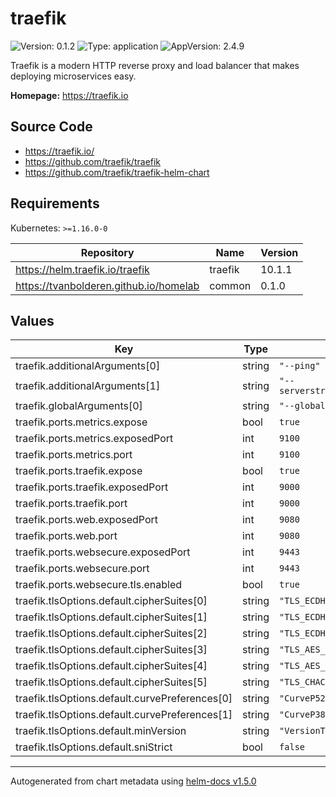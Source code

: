 # traefik

![Version: 0.1.2](https://img.shields.io/badge/Version-0.1.2-informational?style=flat-square) ![Type: application](https://img.shields.io/badge/Type-application-informational?style=flat-square) ![AppVersion: 2.4.9](https://img.shields.io/badge/AppVersion-2.4.9-informational?style=flat-square)

Traefik is a modern HTTP reverse proxy and load balancer that makes deploying microservices easy.

**Homepage:** <https://traefik.io>

## Source Code

* <https://traefik.io/>
* <https://github.com/traefik/traefik>
* <https://github.com/traefik/traefik-helm-chart>

## Requirements

Kubernetes: `>=1.16.0-0`

| Repository | Name | Version |
|------------|------|---------|
| https://helm.traefik.io/traefik | traefik | 10.1.1 |
| https://tvanbolderen.github.io/homelab | common | 0.1.0 |

## Values

| Key | Type | Default | Description |
|-----|------|---------|-------------|
| traefik.additionalArguments[0] | string | `"--ping"` |  |
| traefik.additionalArguments[1] | string | `"--serverstransport.insecureskipverify=true"` |  |
| traefik.globalArguments[0] | string | `"--global.checknewversion"` |  |
| traefik.ports.metrics.expose | bool | `true` |  |
| traefik.ports.metrics.exposedPort | int | `9100` |  |
| traefik.ports.metrics.port | int | `9100` |  |
| traefik.ports.traefik.expose | bool | `true` |  |
| traefik.ports.traefik.exposedPort | int | `9000` |  |
| traefik.ports.traefik.port | int | `9000` |  |
| traefik.ports.web.exposedPort | int | `9080` |  |
| traefik.ports.web.port | int | `9080` |  |
| traefik.ports.websecure.exposedPort | int | `9443` |  |
| traefik.ports.websecure.port | int | `9443` |  |
| traefik.ports.websecure.tls.enabled | bool | `true` |  |
| traefik.tlsOptions.default.cipherSuites[0] | string | `"TLS_ECDHE_RSA_WITH_AES_128_GCM_SHA256"` |  |
| traefik.tlsOptions.default.cipherSuites[1] | string | `"TLS_ECDHE_RSA_WITH_AES_256_GCM_SHA384"` |  |
| traefik.tlsOptions.default.cipherSuites[2] | string | `"TLS_ECDHE_RSA_WITH_CHACHA20_POLY1305"` |  |
| traefik.tlsOptions.default.cipherSuites[3] | string | `"TLS_AES_128_GCM_SHA256"` |  |
| traefik.tlsOptions.default.cipherSuites[4] | string | `"TLS_AES_256_GCM_SHA384"` |  |
| traefik.tlsOptions.default.cipherSuites[5] | string | `"TLS_CHACHA20_POLY1305_SHA256"` |  |
| traefik.tlsOptions.default.curvePreferences[0] | string | `"CurveP521"` |  |
| traefik.tlsOptions.default.curvePreferences[1] | string | `"CurveP384"` |  |
| traefik.tlsOptions.default.minVersion | string | `"VersionTLS12"` |  |
| traefik.tlsOptions.default.sniStrict | bool | `false` |  |

----------------------------------------------
Autogenerated from chart metadata using [helm-docs v1.5.0](https://github.com/norwoodj/helm-docs/releases/v1.5.0)
